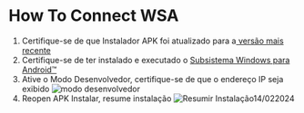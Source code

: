 # How To Connect WSA
1. Certifique-se de que Instalador APK foi atualizado para a[ versão mais recente](https://www.microsoft.com/store/productId/9P2JFQ43FPPG "APK Installer")
2. Certifique-se de ter instalado e executado o [Subsistema Windows para Android™](https://www.microsoft.com/store/productId/9P3395VX91NR)
3. Ative o Modo Desenvolvedor, certifique-se de que o endereço IP seja exibido ![modo desenvolvedor](https://raw.githubusercontent.com/Paving-Base/APK-Installer/screenshots/Documents/Tutorials/How%20To%20Connect%20WSA/Images/Snipaste_2022-10-02_19-02-09.png)
4. Reopen APK Instalar, resume instalação ![Resumir Instalação14/022024](https://raw.githubusercontent.com/Paving-Base/APK-Installer/screenshots/Documents/Tutorials/How%20To%20Connect%20WSA/Images/Snipaste_2022-10-02_17-34-04.png)
